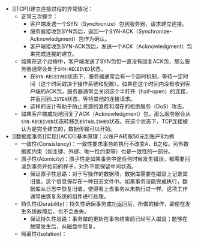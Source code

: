- [[TCP]]建立连接过程的异常情况：
	- 正常三次握手：
		- 客户端发送一个SYN（Synchronize）包到服务器，请求建立连接。
		- 服务器接收到SYN包后，返回一个SYN-ACK（Synchronize-Acknowledgment）包作为确认。
		- 客户端接收到SYN-ACK包后，发送一个ACK（Acknowledgment）包来完成连接的建立。
	- 如果在这个过程中，客户端发送了SYN包但一直没有回复ACK包，那么服务器通常会处于`SYN-RECEIVED`状态。
		- 在`SYN-RECEIVED`状态下，服务器通常会有一个超时机制，等待一定时间（这个时间取决于操作系统和配置）。如果在这个时间内没有收到客户端的ACK包，服务器通常会关闭这个半打开（half-open）的连接，并返回到`LISTEN`状态，等待其他的连接请求。
		- 这样的设计有助于防止资源的浪费和潜在的拒绝服务（DoS）攻击。
	- 如果客户端成功地回复了ACK（Acknowledgment）包，那么服务器会从`SYN-RECEIVED`状态转移到`ESTABLISHED`状态。在这个状态下，TCP连接被认为是完全建立的，数据传输可以开始。
- [[数据库事务]]实现[[ACID]]基本原理：以账户A转账50元到账户B为例
	- 一致性(Consistency)：一致性要求事务的执行不改变A、B之和。另外数据库约束（如主键、外键、唯一性约束等）也是一致性的一部分。
	- 原子性(Atomicity)：原子性是如果事务中途任何时候发生错误，都需要回滚到事务开始前的样子，对外不能保留中间状态。
		- 保证原子性思路：对于写操作的数据项，数据库需要在磁盘上记录其旧值。这个信息保存在一种日志文件中。如果事务没能完成执行，数据库从日志中恢复旧值，使得看上去事务从未执行过一样。这项工作通常由恢复系统的组件进行处理。
	- 持久性(Durability)：持久性确保事务成功返回后，所做的操作，即使在发生系统故障后，也不会丢失。
		- 保证持久性思路：事务做的更新在事务结束前已经写入磁盘；能够在故障发生后，从磁盘中恢复。
	- 隔离性(Isolation)：